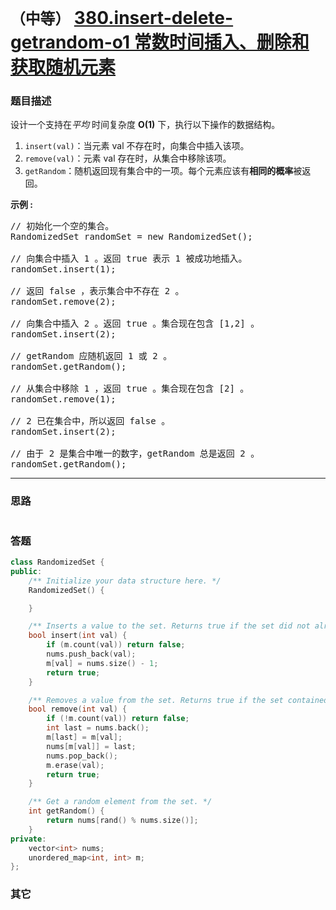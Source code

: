 # `（中等）`  [380.insert-delete-getrandom-o1 常数时间插入、删除和获取随机元素](https://leetcode-cn.com/problems/insert-delete-getrandom-o1/)

### 题目描述
<p>设计一个支持在<em>平均&nbsp;</em>时间复杂度 <strong>O(1)</strong>&nbsp;下，执行以下操作的数据结构。</p>

<ol>
	<li><code>insert(val)</code>：当元素 val 不存在时，向集合中插入该项。</li>
	<li><code>remove(val)</code>：元素 val 存在时，从集合中移除该项。</li>
	<li><code>getRandom</code>：随机返回现有集合中的一项。每个元素应该有<strong>相同的概率</strong>被返回。</li>
</ol>

<p><strong>示例 :</strong></p>

<pre>// 初始化一个空的集合。
RandomizedSet randomSet = new RandomizedSet();

// 向集合中插入 1 。返回 true 表示 1 被成功地插入。
randomSet.insert(1);

// 返回 false ，表示集合中不存在 2 。
randomSet.remove(2);

// 向集合中插入 2 。返回 true 。集合现在包含 [1,2] 。
randomSet.insert(2);

// getRandom 应随机返回 1 或 2 。
randomSet.getRandom();

// 从集合中移除 1 ，返回 true 。集合现在包含 [2] 。
randomSet.remove(1);

// 2 已在集合中，所以返回 false 。
randomSet.insert(2);

// 由于 2 是集合中唯一的数字，getRandom 总是返回 2 。
randomSet.getRandom();
</pre>


---
### 思路
```
```

### 答题
``` C++
class RandomizedSet {
public:
	/** Initialize your data structure here. */
	RandomizedSet() {

	}

	/** Inserts a value to the set. Returns true if the set did not already contain the specified element. */
	bool insert(int val) {
		if (m.count(val)) return false;
		nums.push_back(val);
		m[val] = nums.size() - 1;
		return true;
	}

	/** Removes a value from the set. Returns true if the set contained the specified element. */
	bool remove(int val) {
		if (!m.count(val)) return false;
		int last = nums.back();
		m[last] = m[val];
		nums[m[val]] = last;
		nums.pop_back();
		m.erase(val);
		return true;
	}

	/** Get a random element from the set. */
	int getRandom() {
		return nums[rand() % nums.size()];
	}
private:
	vector<int> nums;
	unordered_map<int, int> m;
};

```

### 其它
``` C++
```


